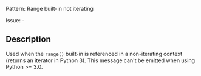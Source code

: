 Pattern: Range built-in not iterating

Issue: -

## Description

Used when the `range()` built-in is referenced in a non-iterating context (returns an iterator in Python 3). This message can't be emitted when using Python >= 3.0.